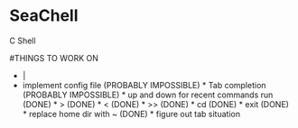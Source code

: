 # SeaChell
C Shell

#THINGS TO WORK ON
* |
* implement config file
(PROBABLY IMPOSSIBLE) * Tab completion
(PROBABLY IMPOSSIBLE) * up and down for recent commands run
(DONE) * > 
(DONE) * <
(DONE) * >>
(DONE) * cd
(DONE) * exit
(DONE) * replace home dir with ~
(DONE) * figure out tab situation
